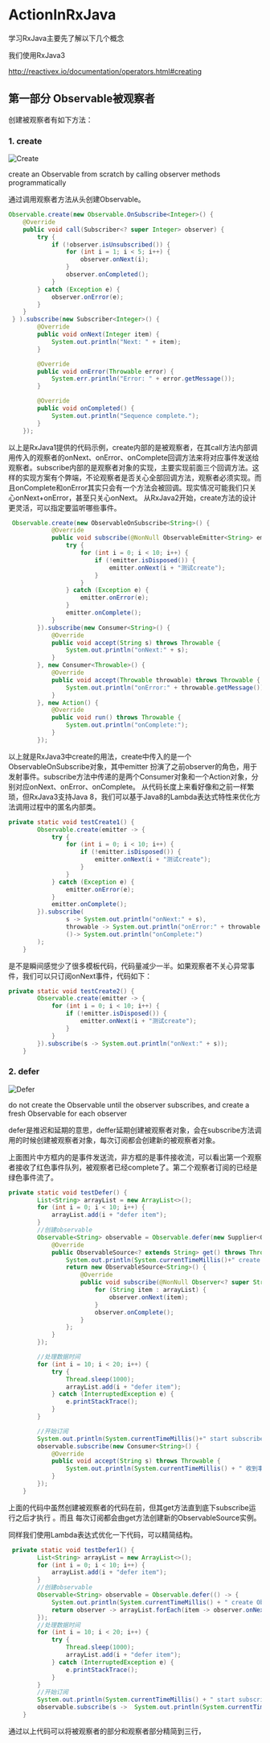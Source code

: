 # ActionInRxJava

学习RxJava主要先了解以下几个概念

我们使用RxJava3    

http://reactivex.io/documentation/operators.html#creating

## 第一部分 Observable被观察者

创建被观察者有如下方法：

### 1. create

![Create](ActionInRxJava.assets/create.c.png)

create an Observable from scratch by calling observer methods programmatically

通过调用观察者方法从头创建Observable。

```Java
Observable.create(new Observable.OnSubscribe<Integer>() {
    @Override
    public void call(Subscriber<? super Integer> observer) {
        try {
            if (!observer.isUnsubscribed()) {
                for (int i = 1; i < 5; i++) {
                    observer.onNext(i);
                }
                observer.onCompleted();
            }
        } catch (Exception e) {
            observer.onError(e);
        }
    }
 } ).subscribe(new Subscriber<Integer>() {
        @Override
        public void onNext(Integer item) {
            System.out.println("Next: " + item);
        }

        @Override
        public void onError(Throwable error) {
            System.err.println("Error: " + error.getMessage());
        }

        @Override
        public void onCompleted() {
            System.out.println("Sequence complete.");
        }
    });
```

以上是RxJava1提供的代码示例，create内部的是被观察者，在其call方法内部调用传入的观察者的onNext、onError、onComplete回调方法来将对应事件发送给观察者。subscribe内部的是观察者对象的实现，主要实现前面三个回调方法。这样的实现方案有个弊端，不论观察者是否关心全部回调方法，观察者必须实现。而且onComplete和onError其实只会有一个方法会被回调。现实情况可能我们只关心onNext+onError，甚至只关心onNext。 从RxJava2开始，create方法的设计更灵活，可以指定要监听哪些事件。

```java
 Observable.create(new ObservableOnSubscribe<String>() {
            @Override
            public void subscribe(@NonNull ObservableEmitter<String> emitter) throws Throwable {
                try {
                    for (int i = 0; i < 10; i++) {
                        if (!emitter.isDisposed()) {
                            emitter.onNext(i + "测试create");
                        }
                    }
                } catch (Exception e) {
                    emitter.onError(e);
                }
                emitter.onComplete();
            }
        }).subscribe(new Consumer<String>() {
            @Override
            public void accept(String s) throws Throwable {
                System.out.println("onNext:" + s);
            }
        }, new Consumer<Throwable>() {
            @Override
            public void accept(Throwable throwable) throws Throwable {
                System.out.println("onError:" + throwable.getMessage());
            }
        }, new Action() {
            @Override
            public void run() throws Throwable {
                System.out.println("onComplete:");
            }
        });
```

以上就是RxJava3中create的用法，create中传入的是一个ObservableOnSubscribe对象，其中emitter 扮演了之前observer的角色，用于发射事件。subscribe方法中传递的是两个Consumer对象和一个Action对象，分别对应onNext、onError、onComplete。 从代码长度上来看好像和之前一样繁琐，但RxJava3支持Java 8，我们可以基于Java8的Lambda表达式特性来优化方法调用过程中的匿名内部类。

```java
private static void testCreate1() {
        Observable.create(emitter -> {
            try {
                for (int i = 0; i < 10; i++) {
                    if (!emitter.isDisposed()) {
                        emitter.onNext(i + "测试create");
                    }
                }
            } catch (Exception e) {
                emitter.onError(e);
            }
            emitter.onComplete();
        }).subscribe(
                s -> System.out.println("onNext:" + s),
                throwable -> System.out.println("onError:" + throwable.getMessage()),
                ()-> System.out.println("onComplete:")
        );
    }
```

是不是瞬间感觉少了很多模板代码，代码量减少一半。如果观察者不关心异常事件，我们可以只订阅onNext事件，代码如下：

```java
private static void testCreate2() {
        Observable.create(emitter -> {
            for (int i = 0; i < 10; i++) {
                if (!emitter.isDisposed()) {
                    emitter.onNext(i + "测试create");
                }
            }
        }).subscribe(s -> System.out.println("onNext:" + s));
    }
```

### 2. defer

![Defer](ActionInRxJava.assets/defer.c.png)

do not create the Observable until the observer subscribes, and create a fresh Observable for each observer

defer是推迟和延期的意思，deffer延期创建被观察者对象，会在subscribe方法调用的时候创建被观察者对象，每次订阅都会创建新的被观察者对象。

上面图片中方框内的是事件发送流，非方框的是事件接收流，可以看出第一个观察者接收了红色事件队列，被观察者已经complete了。第二个观察者订阅的已经是绿色事件流了。

```java
private static void testDefer() {
        List<String> arrayList = new ArrayList<>();
        for (int i = 0; i < 10; i++) {
            arrayList.add(i + "defer item");
        }
        //创建observable
        Observable<String> observable = Observable.defer(new Supplier<ObservableSource<? extends String>>() {
            @Override
            public ObservableSource<? extends String> get() throws Throwable {
                System.out.println(System.currentTimeMillis()+" create Observable" );
                return new ObservableSource<String>() {
                    @Override
                    public void subscribe(@NonNull Observer<? super String> observer) {
                        for (String item : arrayList) {
                            observer.onNext(item);
                        }
                        observer.onComplete();
                    }
                };
            }
        });

        //处理数据时间
        for (int i = 10; i < 20; i++) {
            try {
                Thread.sleep(1000);
                arrayList.add(i + "defer item");
            } catch (InterruptedException e) {
                e.printStackTrace();
            }
        }

        //开始订阅
        System.out.println(System.currentTimeMillis()+" start subscribe" );
        observable.subscribe(new Consumer<String>() {
            @Override
            public void accept(String s) throws Throwable {
                System.out.println(System.currentTimeMillis() + " 收到事件:" + s);
            }
        });
    }
```

上面的代码中虽然创建被观察者的代码在前，但其get方法直到底下subscribe运行之后才执行 。而且 每次订阅都会由get方法创建新的ObservableSource实例。

同样我们使用Lambda表达式优化一下代码，可以精简结构。

```java
 private static void testDefer1() {
        List<String> arrayList = new ArrayList<>();
        for (int i = 0; i < 10; i++) {
            arrayList.add(i + "defer item");
        }
        //创建observable
        Observable<String> observable = Observable.defer(() -> {
            System.out.println(System.currentTimeMillis() + " create Observable");
            return observer -> arrayList.forEach(item -> observer.onNext(item));
        });
        //处理数据时间
        for (int i = 10; i < 20; i++) {
            try {
                Thread.sleep(1000);
                arrayList.add(i + "defer item");
            } catch (InterruptedException e) {
                e.printStackTrace();
            }
        }
        //开始订阅
        System.out.println(System.currentTimeMillis() + " start subscribe");
        observable.subscribe(s ->  System.out.println(System.currentTimeMillis() + " 收到事件:" + s));
    }
```

通过以上代码可以将被观察者的部分和观察者部分精简到三行，






































































